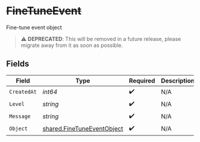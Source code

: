 # ~~FineTuneEvent~~

Fine-tune event object

> :warning: **DEPRECATED**: This will be removed in a future release, please migrate away from it as soon as possible.


## Fields

| Field                                                                           | Type                                                                            | Required                                                                        | Description                                                                     |
| ------------------------------------------------------------------------------- | ------------------------------------------------------------------------------- | ------------------------------------------------------------------------------- | ------------------------------------------------------------------------------- |
| `CreatedAt`                                                                     | *int64*                                                                         | :heavy_check_mark:                                                              | N/A                                                                             |
| `Level`                                                                         | *string*                                                                        | :heavy_check_mark:                                                              | N/A                                                                             |
| `Message`                                                                       | *string*                                                                        | :heavy_check_mark:                                                              | N/A                                                                             |
| `Object`                                                                        | [shared.FineTuneEventObject](../../../pkg/models/shared/finetuneeventobject.md) | :heavy_check_mark:                                                              | N/A                                                                             |